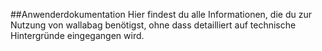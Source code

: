 ##Anwenderdokumentation
Hier findest du alle Informationen, die du zur Nutzung von wallabag benötigst, ohne dass detailliert auf technische Hintergründe eingegangen wird.
